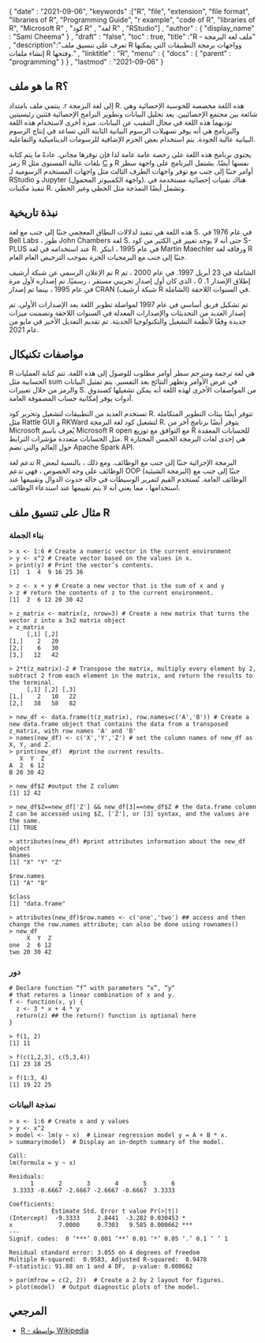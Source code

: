 {
  "date" : "2021-09-06", 
  "keywords" :["R", "file", "extension", "file format", "libraries of R", "Programming Guide", "r example", "code of R", "libraries of R", "Microsoft R" , "كود R" , "لغة R" , "RStudio"] ,
  "author" : {
    "display_name" : "Sami Cheema"
} ,
  "draft" : "false",
  "toc" : true,
  "title" :"R - ملف لغة البرمجة" ,
  "description":"تعرف على تنسيق ملف R وواجهات برمجة التطبيقات التي يمكنها إنشاء ملفات R وفتحها." ,
  "linktitle" : "R",
  "menu" : {
    "docs" : {
      "parent" : "programming"
}
} ,
  "lastmod" : "2021-09-06"
}

## ما هو ملف R؟

ينتمي ملف بامتداد .r إلى لغة البرمجة R. هذه اللغة مخصصة للحوسبة الإحصائية وهي شائعة بين مجتمع الإحصائيين. يعد تحليل البيانات وتطوير البرامج الإحصائية فئتين رئيسيتين تؤديهما هذه اللغة في مجال التنقيب عن البيانات. ميزة أخرى لاستخدام هذه اللغة والبرنامج هي أنه يوفر تسهيلات الرسوم البيانية الثابتة التي تساعد في إنتاج الرسوم البيانية عالية الجودة. يتم استخدام بعض الحزم الإضافية للرسومات الديناميكية والتفاعلية.

يحتوي برنامج هذه اللغة على رخصة عامة عامة لذا فإن توفرها مجاني. عادةً ما يتم كتابة رمز R بلغات عالية المستوى مثل [C](/ar/programming/c/) و R نفسها أيضًا. يشتمل البرنامج على واجهة سطر أوامر جنبًا إلى جنب مع توفر واجهات الطرف الثالث مثل واجهات المستخدم الرسومية لـ RStudio و Jupyter (واجهة الكمبيوتر المحمول). هناك تقنيات إحصائية مستخدمة في تنفيذ مكتبات R. وتشمل أيضًا النمذجة مثل الخطي وغير الخطي.


## نبذة تاريخية ##

هذه اللغة هي تنفيذ لدلالات النطاق المعجمي جنبًا إلى جنب مع لغة S. في عام 1976 في Bell Labs ، طور John Chambers لغة S. حتى أنه لا يوجد تغيير في الكثير من كود S-PLUS عند استخدامه في لغة R. في عام 1995 ، ابتكر Martin Maechler ورفاقه لغة R جنبًا إلى جنب مع البرمجيات الحرة بموجب الترخيص العام العام.

تم الإعلان الرسمي عن شبكة أرشيف R الشاملة في 23 أبريل 1997. في عام 2000 ، تم إطلاق الإصدار 1. 0 ، الذي كان أول إصدار تجريبي مستقر ، رسميًا. تم إصداره لأول مرة في عام 1995 ، بينما تم إصدار CRAN (شبكة أرشيف R الشاملة) في السنوات اللاحقة.

تم تشكيل فريق أساسي في عام 1997 لمواصلة تطوير اللغة بعد الإصدارات الأولى. تم إصدار العديد من التحديثات والإصدارات المعدلة في السنوات اللاحقة وتضمنت ميزات جديدة وفقًا لأنظمة التشغيل والتكنولوجيا الحديثة. تم تقديم التعديل الأخير في مايو من عام 2021.


## مواصفات تكنيكال ##

R هي لغة ترجمة ومترجم سطر أوامر مطلوب للوصول إلى هذه اللغة. تتم كتابة العمليات الحسابية مثل sum في عرض الأوامر وتظهر النتائج بعد التفسير. يتم تمثيل البيانات والرمز من خلال تعبيرات S. من المواصفات الأخرى لهذه اللغة أنه يمكن تشغيلها كصندوق أدوات يوفر إمكانية حساب المصفوفة العامة.

تستخدم العديد من التطبيقات لتشغيل وتحرير كود R. تتوفر أيضًا بيئات التطوير المتكاملة مثل Rattle GUI و RKWard لتشغيل كود لغة البرمجة R. يتوفر أيضًا برنامج آخر من Microsoft يُعرف باسم Microsoft R open مع التوافق مع توزيع R للحسابات المعقدة مثل الحسابات متعددة مؤشرات الترابط. R هي إحدى لغات البرمجة الخمس المختارة حول العالم والتي تضم Apache Spark API.

تدعم لغة R البرمجة الإجرائية جنبًا إلى جنب مع الوظائف. ومع ذلك ، بالنسبة لبعض الوظائف على وجه الخصوص ، فهي تدعم OOP (البرمجة الشيئية) جنبًا إلى جنب مع الوظائف العامة. تُستخدم القيم لتمرير الوسيطات في حالة حدوث الدوال وتقييمها عند استخدامها ، مما يعني أنه لا يتم تقييمها عند استدعاء الوظائف.

## مثال على تنسيق ملف R ##

### بناء الجملة ###

```
> x <- 1:6 # Create a numeric vector in the current environment
> y <- x^2 # Create vector based on the values in x.
> print(y) # Print the vector’s contents.
[1]  1  4  9 16 25 36

> z <- x + y # Create a new vector that is the sum of x and y
> z # return the contents of z to the current environment.
[1]  2  6 12 20 30 42

> z_matrix <- matrix(z, nrow=3) # Create a new matrix that turns the vector z into a 3x2 matrix object
> z_matrix 
     [,1] [,2]
[1,]    2   20
[2,]    6   30
[3,]   12   42

> 2*t(z_matrix)-2 # Transpose the matrix, multiply every element by 2, subtract 2 from each element in the matrix, and return the results to the terminal.
     [,1] [,2] [,3]
[1,]    2   10   22
[2,]   38   58   82

> new_df <- data.frame(t(z_matrix), row.names=c('A','B')) # Create a new data.frame object that contains the data from a transposed z_matrix, with row names 'A' and 'B'
> names(new_df) <- c('X','Y','Z') # set the column names of new_df as X, Y, and Z.
> print(new_df)  #print the current results.
   X  Y  Z
A  2  6 12
B 20 30 42

> new_df$Z #output the Z column
[1] 12 42

> new_df$Z==new_df['Z'] && new_df[3]==new_df$Z # the data.frame column Z can be accessed using $Z, ['Z'], or [3] syntax, and the values are the same. 
[1] TRUE

> attributes(new_df) #print attributes information about the new_df object
$names
[1] "X" "Y" "Z"

$row.names
[1] "A" "B"

$class
[1] "data.frame"

> attributes(new_df)$row.names <- c('one','two') ## access and then change the row.names attribute; can also be done using rownames()
> new_df
     X  Y  Z
one  2  6 12
two 20 30 42
```

### دور ###

```
# Declare function “f” with parameters “x”, “y“
# that returns a linear combination of x and y.
f <- function(x, y) {
  z <- 3 * x + 4 * y
  return(z) ## the return() function is optional here
}
```

```
> f(1, 2)
[1] 11

> f(c(1,2,3), c(5,3,4))
[1] 23 18 25

> f(1:3, 4)
[1] 19 22 25
```

### نمذجة البيانات

```
> x <- 1:6 # Create x and y values
> y <- x^2  
> model <- lm(y ~ x)  # Linear regression model y = A + B * x.
> summary(model)  # Display an in-depth summary of the model.

Call:
lm(formula = y ~ x)

Residuals:
      1       2       3       4       5       6
 3.3333 -0.6667 -2.6667 -2.6667 -0.6667  3.3333

Coefficients:
            Estimate Std. Error t value Pr(>|t|)   
(Intercept)  -9.3333     2.8441  -3.282 0.030453 * 
x             7.0000     0.7303   9.585 0.000662 ***
---
Signif. codes:  0 ‘***’ 0.001 ‘**’ 0.01 ‘*’ 0.05 ‘.’ 0.1 ‘ ’ 1

Residual standard error: 3.055 on 4 degrees of freedom
Multiple R-squared:  0.9583, Adjusted R-squared:  0.9478
F-statistic: 91.88 on 1 and 4 DF,  p-value: 0.000662

> par(mfrow = c(2, 2))  # Create a 2 by 2 layout for figures.
> plot(model)  # Output diagnostic plots of the model.
```

## المرجعي ##

* [R - بواسطة Wikipedia](https://en.wikipedia.org/wiki/R_ (developer_language))



